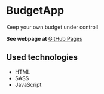 # BudgetApp
Keep your own budget under controll

**See webpage at** [GitHub Pages](https://maciejsiara.github.io/DiceGame/)

## Used technologies
- HTML
- SASS
- JavaScript
